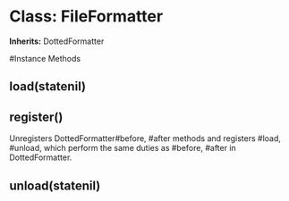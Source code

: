 # Class: FileFormatter
**Inherits:** DottedFormatter
    




#Instance Methods
## load(statenil) [](#method-i-load)

## register() [](#method-i-register)
Unregisters DottedFormatter#before, #after methods and registers #load,
#unload, which perform the same duties as #before, #after in DottedFormatter.

## unload(statenil) [](#method-i-unload)

